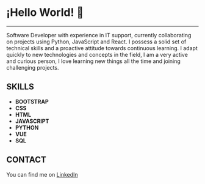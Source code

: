 # ¡Hello World! 👋 
***


Software Developer with experience in IT support, currently collaborating on projects using Python, JavaScript and React. I possess a solid set of technical skills and a proactive attitude towards continuous learning. I adapt quickly to new technologies and concepts in the field, I am a very active and curious person, I love learning new things all the time and joining challenging projects.

## SKILLS

* **BOOTSTRAP**
* **CSS**
* **HTML**
* **JAVASCRIPT**
* **PYTHON**
*  **VUE**
* **SQL**

## CONTACT

You can find me on [LinkedIn](https://www.linkedin.com/in/adriana-chiquito-proa%C3%B1o-064a6011b/)


